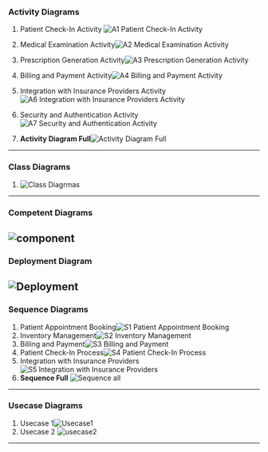 
### Activity Diagrams
1. Patient Check-In Activity ![A1 Patient Check-In Activity](https://github.com/Samitha10/Enterprise-Software-Development---Vision-Care-UML-UML-Diagram/assets/145892250/52e1ac0b-df26-47b9-a222-9292b98e9dc0)

2. Medical Examination Activity![A2  Medical Examination Activity](https://github.com/Samitha10/Enterprise-Software-Development---Vision-Care-UML-UML-Diagram/assets/145892250/9c0fe4b1-fdfa-4859-87cc-28a47483933d)

3. Prescription Generation Activity![A3 Prescription Generation Activity](https://github.com/Samitha10/Enterprise-Software-Development---Vision-Care-UML-UML-Diagram/assets/145892250/5c4f5db0-a38e-4149-938e-477f0e358f66)

4. Billing and Payment Activity![A4 Billing and Payment Activity](https://github.com/Samitha10/Enterprise-Software-Development---Vision-Care-UML-UML-Diagram/assets/145892250/6198b52e-bc58-4124-a2e6-0d6c80793767)

5. Integration with Insurance Providers Activity![A6 Integration with Insurance Providers Activity](https://github.com/Samitha10/Enterprise-Software-Development---Vision-Care-UML-UML-Diagram/assets/145892250/8d826a22-1190-42c7-a619-83bb503ec366)

6. Security and Authentication Activity![A7 Security and Authentication Activity](https://github.com/Samitha10/Enterprise-Software-Development---Vision-Care-UML-UML-Diagram/assets/145892250/00749611-cc97-4f9e-a508-6f08d6740212)

7. **Activity Diagram Full**![Activity Diagram Full](https://github.com/Samitha10/Enterprise-Software-Development---Vision-Care-UML-UML-Diagram/assets/145892250/760bc15c-c6fc-425b-b00e-b5f9187589e5)
---
### Class Diagrams
1. ![Class Diagrmas](https://github.com/Samitha10/Enterprise-Software-Development---Vision-Care-UML-UML-Diagram/assets/145892250/23935d13-a991-4a22-95c9-5976d92d0ee4)
---
### Competent Diagrams
![component](https://github.com/Samitha10/Enterprise-Software-Development---Vision-Care-UML-UML-Diagram/assets/145892250/99b15b6e-7391-4847-a2aa-5f60203f172e)
---
### Deployment Diagram
![Deployment](https://github.com/Samitha10/Enterprise-Software-Development---Vision-Care-UML-UML-Diagram/assets/145892250/eb25c33d-85a3-47dc-bdca-5c0acbde1e08)
---
### Sequence Diagrams
1. Patient Appointment Booking![S1 Patient Appointment Booking](https://github.com/Samitha10/Enterprise-Software-Development---Vision-Care-UML-UML-Diagram/assets/145892250/84c005e3-ab4e-4300-acbc-b3e75ca89352)
2. Inventory Management![S2 Inventory Management](https://github.com/Samitha10/Enterprise-Software-Development---Vision-Care-UML-UML-Diagram/assets/145892250/9b922aa4-dfec-4604-8d6d-81368da12f47)
3. Billing and Payment![S3 Billing and Payment](https://github.com/Samitha10/Enterprise-Software-Development---Vision-Care-UML-UML-Diagram/assets/145892250/c7e9c17d-c5ab-4941-badf-7e4ecbed8f3d)
4. Patient Check-In Process![S4 Patient Check-In Process](https://github.com/Samitha10/Enterprise-Software-Development---Vision-Care-UML-UML-Diagram/assets/145892250/b61d9ffe-004a-46aa-b523-754473b6939c)
5. Integration with Insurance Providers![S5 Integration with Insurance Providers](https://github.com/Samitha10/Enterprise-Software-Development---Vision-Care-UML-UML-Diagram/assets/145892250/8afc088b-5192-41ce-92f9-2072c8f44290)
6. **Sequence Full** ![Sequence all](https://github.com/Samitha10/Enterprise-Software-Development---Vision-Care-UML-UML-Diagram/assets/145892250/d0e13667-4925-4eff-b70e-ad8a1a96b526)
---
### Usecase Diagrams
1. Usecase 1![Usecase1](https://github.com/Samitha10/Enterprise-Software-Development---Vision-Care-UML-UML-Diagram/assets/145892250/79c25630-dc6e-4a71-a368-1e8f9c236d16)
2. Usecase 2 ![usecase2](https://github.com/Samitha10/Enterprise-Software-Development---Vision-Care-UML-UML-Diagram/assets/145892250/a61ee058-4112-4aac-b870-243266140788)
---

